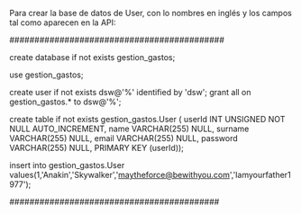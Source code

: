 Para crear la base de datos de User, con lo nombres en inglés
y los campos tal como aparecen en la  API:

###########################################

create database if not exists gestion_gastos;

use gestion_gastos;

create user if not exists dsw@'%' identified by 'dsw';
grant all on gestion_gastos.* to dsw@'%';

create table if not exists gestion_gastos.User (
  userId INT UNSIGNED NOT NULL AUTO_INCREMENT,
  name VARCHAR(255) NULL,
  surname VARCHAR(255) NULL,
  email VARCHAR(255) NULL,
  password VARCHAR(255) NULL,
  PRIMARY KEY (userId));

insert into gestion_gastos.User values(1,'Anakin','Skywalker','maytheforce@bewithyou.com','Iamyourfather1977');

##########################################
